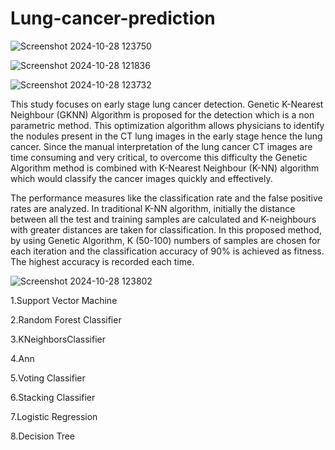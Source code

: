 # Lung-cancer-prediction

![Screenshot 2024-10-28 123750](https://github.com/user-attachments/assets/830844e1-6f6f-4903-bbfe-53b36617d55a)

![Screenshot 2024-10-28 121836](https://github.com/user-attachments/assets/b95ce92d-cf67-41d4-b64d-c2168704f2e5)

![Screenshot 2024-10-28 123732](https://github.com/user-attachments/assets/48f86169-1160-4e7e-ad32-4532dc522cfe)

This study focuses on early stage lung cancer detection. Genetic K-Nearest Neighbour (GKNN) Algorithm is proposed for the detection which is a non parametric method. This optimization algorithm allows physicians to identify the nodules present in the CT lung images in the early stage hence the lung cancer. Since the manual interpretation of the lung cancer CT images are time consuming and very critical, to overcome this difficulty the Genetic Algorithm method is combined with K-Nearest Neighbour (K-NN) algorithm which would classify the cancer images quickly and effectively.

The performance measures like the classification rate and the false positive rates are analyzed. In traditional K-NN algorithm, initially the distance between all the test and training samples are calculated and K-neighbours with greater distances are taken for classification. In this proposed method, by using Genetic Algorithm, K (50-100) numbers of samples are chosen for each iteration and the classification accuracy of 90% is achieved as fitness. The highest accuracy is recorded each time.

![Screenshot 2024-10-28 123802](https://github.com/user-attachments/assets/ed63a5be-16d3-4ccf-b3b0-6c32caa19193)

1.Support Vector Machine

2.Random Forest Classifier

3.KNeighborsClassifier

4.Ann

5.Voting Classifier

6.Stacking Classifier

7.Logistic Regression

8.Decision Tree
